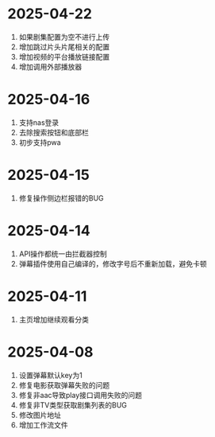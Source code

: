 # 2025-04-22
1. 如果剧集配置为空不进行上传
2. 增加跳过片头片尾相关的配置
3. 增加视频的平台播放链接配置
4. 增加调用外部播放器

# 2025-04-16
1. 支持nas登录
2. 去除搜索按钮和底部栏
3. 初步支持pwa

# 2025-04-15
1. 修复操作侧边栏报错的BUG

# 2025-04-14
1. API操作都统一由拦截器控制
2. 弹幕插件使用自己编译的，修改字号后不重新加载，避免卡顿

# 2025-04-11
1. 主页增加继续观看分类

# 2025-04-08
1. 设置弹幕默认key为1
2. 修复电影获取弹幕失败的问题
3. 修复非aac导致play接口调用失败的问题
4. 修复非TV类型获取剧集列表的BUG
5. 修改图片地址
6. 增加工作流文件
